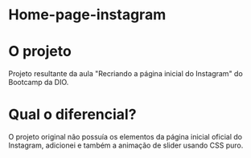 # Home-page-instagram

# O projeto 
Projeto resultante da aula "Recriando a página inicial do Instagram" do Bootcamp da DIO.

# Qual o diferencial?

O projeto original não possuía os elementos da página inicial oficial do Instagram, adicionei e também a animação de slider usando CSS puro.


 
